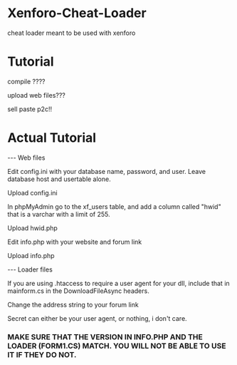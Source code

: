 # Xenforo-Cheat-Loader
cheat loader meant to be used with xenforo

# Tutorial

compile ????

upload web files???

sell paste p2c!!

# Actual Tutorial

--- Web files

Edit config.ini with your database name, password, and user. Leave database host and usertable alone.

Upload config.ini

In phpMyAdmin go to the xf_users table, and add a column called "hwid" that is a varchar with a limit of 255.

Upload hwid.php

Edit info.php with your website and forum link

Upload info.php

--- Loader files

If you are using .htaccess to require a user agent for your dll, include that in mainform.cs in the DownloadFileAsync headers.

Change the address string to your forum link

Secret can either be your user agent, or nothing, i don't care.



### MAKE SURE THAT THE VERSION IN INFO.PHP AND THE LOADER (FORM1.CS) MATCH. YOU WILL NOT BE ABLE TO USE IT IF THEY DO NOT.
